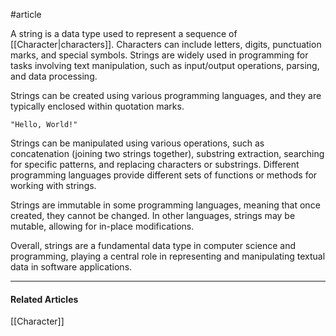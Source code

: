 #article 

A string is a data type used to represent a sequence of [[Character|characters]]. Characters can include letters, digits, punctuation marks, and special symbols. Strings are widely used in programming for tasks involving text manipulation, such as input/output operations, parsing, and data processing.

Strings can be created using various programming languages, and they are typically enclosed within quotation marks. 

`"Hello, World!"`

Strings can be manipulated using various operations, such as concatenation (joining two strings together), substring extraction, searching for specific patterns, and replacing characters or substrings. Different programming languages provide different sets of functions or methods for working with strings.

Strings are immutable in some programming languages, meaning that once created, they cannot be changed. In other languages, strings may be mutable, allowing for in-place modifications.

Overall, strings are a fundamental data type in computer science and programming, playing a central role in representing and manipulating textual data in software applications.

---
#### Related Articles

[[Character]]
